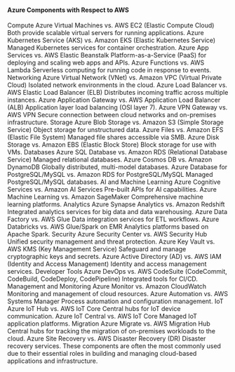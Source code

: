 #### Azure Components with Respect to AWS
Compute
Azure Virtual Machines vs. AWS EC2 (Elastic Compute Cloud)
Both provide scalable virtual servers for running applications.
Azure Kubernetes Service (AKS) vs. Amazon EKS (Elastic Kubernetes Service)
Managed Kubernetes services for container orchestration.
Azure App Services vs. AWS Elastic Beanstalk
Platform-as-a-Service (PaaS) for deploying and scaling web apps and APIs.
Azure Functions vs. AWS Lambda
Serverless computing for running code in response to events.
Networking
Azure Virtual Network (VNet) vs. Amazon VPC (Virtual Private Cloud)
Isolated network environments in the cloud.
Azure Load Balancer vs. AWS Elastic Load Balancer (ELB)
Distributes incoming traffic across multiple instances.
Azure Application Gateway vs. AWS Application Load Balancer (ALB)
Application layer load balancing (OSI layer 7).
Azure VPN Gateway vs. AWS VPN
Secure connection between cloud networks and on-premises infrastructure.
Storage
Azure Blob Storage vs. Amazon S3 (Simple Storage Service)
Object storage for unstructured data.
Azure Files vs. Amazon EFS (Elastic File System)
Managed file shares accessible via SMB.
Azure Disk Storage vs. Amazon EBS (Elastic Block Store)
Block storage for use with VMs.
Databases
Azure SQL Database vs. Amazon RDS (Relational Database Service)
Managed relational databases.
Azure Cosmos DB vs. Amazon DynamoDB
Globally distributed, multi-model databases.
Azure Database for PostgreSQL/MySQL vs. Amazon RDS for PostgreSQL/MySQL
Managed PostgreSQL/MySQL databases.
AI and Machine Learning
Azure Cognitive Services vs. Amazon AI Services
Pre-built APIs for AI capabilities.
Azure Machine Learning vs. Amazon SageMaker
Comprehensive machine learning platforms.
Analytics
Azure Synapse Analytics vs. Amazon Redshift
Integrated analytics services for big data and data warehousing.
Azure Data Factory vs. AWS Glue
Data integration services for ETL workflows.
Azure Databricks vs. AWS Glue/Spark on EMR
Analytics platforms based on Apache Spark.
Security
Azure Security Center vs. AWS Security Hub
Unified security management and threat protection.
Azure Key Vault vs. AWS KMS (Key Management Service)
Safeguard and manage cryptographic keys and secrets.
Azure Active Directory (AD) vs. AWS IAM (Identity and Access Management)
Identity and access management services.
Developer Tools
Azure DevOps vs. AWS CodeSuite (CodeCommit, CodeBuild, CodeDeploy, CodePipeline)
Integrated tools for CI/CD.
Management and Monitoring
Azure Monitor vs. Amazon CloudWatch
Monitoring and management of cloud resources.
Azure Automation vs. AWS Systems Manager
Process automation and configuration management.
IoT
Azure IoT Hub vs. AWS IoT Core
Central hubs for IoT device communication.
Azure IoT Central vs. AWS IoT Core
Managed IoT application platforms.
Migration
Azure Migrate vs. AWS Migration Hub
Central hubs for tracking the migration of on-premises workloads to the cloud.
Azure Site Recovery vs. AWS Disaster Recovery (DR)
Disaster recovery services.
These components are often the most commonly used due to their essential roles in building and managing cloud-based applications and infrastructure.



